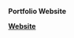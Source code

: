 **Portfolio Website**

[**Website**]([url](https://diadario.github.io/)https://diadario.github.io/)
